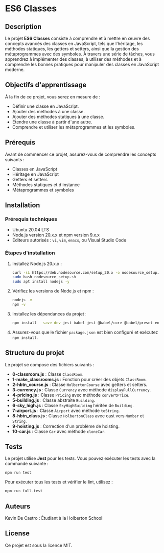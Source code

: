 # ES6 Classes

## Description

Le projet **ES6 Classes** consiste à comprendre et à mettre en œuvre des concepts avancés des classes en JavaScript, tels que l'héritage, les méthodes statiques, les getters et setters, ainsi que la gestion des métaprogrammes avec des symboles. À travers une série de tâches, vous apprendrez à implémenter des classes, à utiliser des méthodes et à comprendre les bonnes pratiques pour manipuler des classes en JavaScript moderne.

## Objectifs d'apprentissage

À la fin de ce projet, vous serez en mesure de :

- Définir une classe en JavaScript.
- Ajouter des méthodes à une classe.
- Ajouter des méthodes statiques à une classe.
- Étendre une classe à partir d'une autre.
- Comprendre et utiliser les métaprogrammes et les symboles.

## Prérequis

Avant de commencer ce projet, assurez-vous de comprendre les concepts suivants :

- Classes en JavaScript
- Héritage en JavaScript
- Getters et setters
- Méthodes statiques et d'instance
- Métaprogrammes et symboles

## Installation

### Prérequis techniques

- Ubuntu 20.04 LTS
- Node.js version 20.x.x et npm version 9.x.x
- Éditeurs autorisés : `vi`, `vim`, `emacs`, ou Visual Studio Code

### Étapes d'installation

1. Installez Node.js 20.x.x :
   ```bash
   curl -sL https://deb.nodesource.com/setup_20.x -o nodesource_setup.sh
   sudo bash nodesource_setup.sh
   sudo apt install nodejs -y
   ```

2. Vérifiez les versions de Node.js et npm :
   ```bash
   nodejs -v
   npm -v
   ```

3. Installez les dépendances du projet :
   ```bash
   npm install --save-dev jest babel-jest @babel/core @babel/preset-env eslint
   ```

4. Assurez-vous que le fichier `package.json` est bien configuré et exécutez `npm install`.

## Structure du projet

Le projet se compose des fichiers suivants :

- **0-classroom.js** : Classe `ClassRoom`.
- **1-make_classrooms.js** : Fonction pour créer des objets `ClassRoom`.
- **2-hbtn_course.js** : Classe `HolbertonCourse` avec getters et setters.
- **3-currency.js** : Classe `Currency` avec méthode `displayFullCurrency`.
- **4-pricing.js** : Classe `Pricing` avec méthode `convertPrice`.
- **5-building.js** : Classe abstraite `Building`.
- **6-sky_high.js** : Classe `SkyHighBuilding` héritée de `Building`.
- **7-airport.js** : Classe `Airport` avec méthode `toString`.
- **8-hbtn_class.js** : Classe `HolbertonClass` avec cast vers `Number` et `String`.
- **9-hoisting.js** : Correction d'un problème de hoisting.
- **10-car.js** : Classe `Car` avec méthode `cloneCar`.

## Tests

Le projet utilise **Jest** pour les tests. Vous pouvez exécuter les tests avec la commande suivante :

```bash
npm run test
```

Pour exécuter tous les tests et vérifier le lint, utilisez :

```bash
npm run full-test
```

## Auteurs

Kevin De Castro : Étudiant à la Holberton School

## License

Ce projet est sous la licence MIT.
